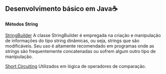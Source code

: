 ## Desenvolvimento básico em Java:coffee:


#### Métodos String

[StringBuilder](http://www.bosontreinamentos.com.br/java/curso-de-java-a-classe-stringbuilder/)
A classe StringBuilder é empregada na criação e manipulação de informações do tipo string dinâmicas, ou seja, strings que são modificáveis. Seu uso é altamente recomendado em programas onde as strings são frequentemente concatenadas ou sofrem algum outro tipo de manipulação.

[Short Circuiting](https://www.geeksforgeeks.org/short-circuiting-in-java-with-examples/)
Utilizados em lógica de operadores de comparação.

